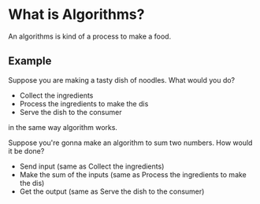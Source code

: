 # What is Algorithms?

An algorithms is kind of a process to make a food.

## Example

Suppose you are making a tasty dish of noodles. What would you do?

- Collect the ingredients
- Process the ingredients to make the dis
- Serve the dish to the consumer

in the same way algorithm works.

Suppose you're gonna make an algorithm to sum two numbers. How would it be done?

- Send input (same as Collect the ingredients)
- Make the sum of the inputs (same as Process the ingredients to make the dis)
- Get the output (same as Serve the dish to the consumer)
